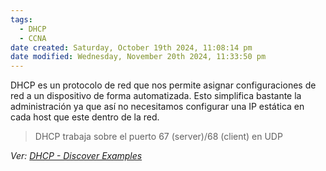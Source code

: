 ```yaml
---
tags:
  - DHCP
  - CCNA
date created: Saturday, October 19th 2024, 11:08:14 pm
date modified: Wednesday, November 20th 2024, 11:33:50 pm
---
```


DHCP es un protocolo de red que nos permite asignar configuraciones de red a un dispositivo de forma automatizada. Esto simplifica bastante la administración ya que así no necesitamos configurar una IP estática en cada host que este dentro de la red. 

> DHCP trabaja sobre el puerto 67 (server)/68 (client) en UDP

_Ver: [DHCP - Discover Examples](DHCP%20-%20Discover%20Examples.md)_

